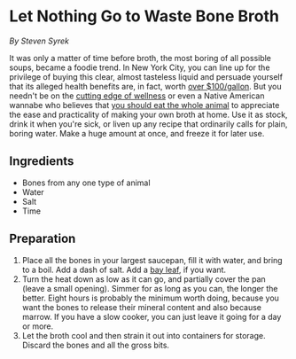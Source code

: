 # Let Nothing Go to Waste Bone Broth

_By Steven Syrek_

It was only a matter of time before broth, the most boring of all possible soups, became a foodie trend. In New York City, you can line up for the privilege of buying this clear, almost tasteless liquid and persuade yourself that its alleged health benefits are, in fact, worth [over $100/gallon](https://brodo.com). But you needn't be on the [cutting edge of wellness](https://goop.com) or even a Native American wannabe who believes that [you should eat the whole animal](https://www.youtube.com/watch?v=j48GDZKZTUo) to appreciate the ease and practicality of making your own broth at home. Use it as stock, drink it when you're sick, or liven up any recipe that ordinarily calls for plain, boring water. Make a huge amount at once, and freeze it for later use.

## Ingredients

- Bones from any one type of animal
- Water
- Salt
- Time

## Preparation

1. Place all the bones in your largest saucepan, fill it with water, and bring to a boil. Add a dash of salt. Add a [bay leaf](http://www.seriouseats.com/2014/03/ask-the-food-lab-whats-the-point-of-bay-leaves.html), if you want.
2. Turn the heat down as low as it can go, and partially cover the pan (leave a small opening). Simmer for as long as you can, the longer the better. Eight hours is probably the minimum worth doing, because you want the bones to release their mineral content and also because marrow. If you have a slow cooker, you can just leave it going for a day or more.
3. Let the broth cool and then strain it out into containers for storage. Discard the bones and all the gross bits.